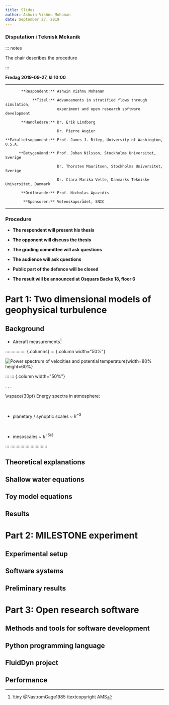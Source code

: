 ```yaml
---
title: Slides
author: Ashwin Vishnu Mohanan
date: September 27, 2019
---
```


### Disputation i Teknisk Mekanik

::: notes

  The chair describes the procedure

:::


**Fredag 2019-09-27, kl 10:00**

-------------------------- ----------------------------------------------------------------
           **Respondent:** Ashwin Vishnu Mohanan

                **Titel:** Advancements in stratified flows through simulation,
                           experiment and open research software development

           **Handledare:** Dr. Erik Lindborg

                           Dr. Pierre Augier

    **Fakultetsopponent:** Prof. James J. Riley, University of Washington, U.S.A.

          **Betygsnämnd:** Prof. Johan Nilsson, Stockholms Universitet, Sverige

                           Dr. Thorsten Mauritsen, Stockholms Universitet, Sverige

                           Dr. Clara Marika Velte, Danmarks Tekniske Universitet, Danmark

           **Ordförande:** Prof. Nicholas Apazidis

            **Sponsorer:** Vetenskapsrådet, SNIC

-------------------------- ----------------------------------------------------------------


### Procedure


-   **The respondent will present his thesis**

-   **The opponent will discuss the thesis**

-   **The grading committee will ask questions**

-   **The audience will ask questions**

-   **Public part of the defence will be closed**

-   **The result will be announced at Osquars Backe 18, floor 6**


# Part 1: Two dimensional models of geophysical turbulence

## Background

* Aircraft measurements[^nastromgage]

:::::::::::::::: {.columns}
::: {.column width="50%"}

![Power spectrum of velocities and potential
temperature](../imgs/NastromGage.png){width=80% height=60%}


:::
::: {.column width="50%"}

. . .

\vspace{30pt}
Energy spectra in atmosphere:

&nbsp;
&nbsp;

* planetary / synoptic scales ~ $k^{-3}$

&nbsp;

* mesoscales ~ $k^{-5/3}$

:::
:::::::::::::::::::::::::::::

[^nastromgage]: \tiny @NastromGage1985 \textcopyright AMS

## Theoretical explanations



## Shallow water equations




## Toy model equations



## Results

# Part 2: MILESTONE experiment

## Experimental setup

## Software systems

## Preliminary results


# Part 3: Open research software

## Methods and tools for software development

## Python programming language

## FluidDyn project

## Performance

